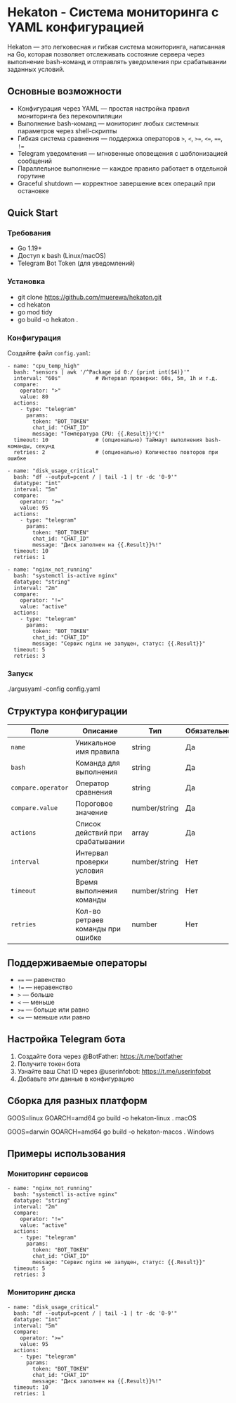# Hekaton - Система мониторинга с YAML конфигурацией

Hekaton — это легковесная и гибкая система мониторинга, написанная на Go, которая позволяет отслеживать состояние сервера через выполнение bash-команд и отправлять уведомления при срабатывании заданных условий.

## Основные возможности

- Конфигурация через YAML — простая настройка правил мониторинга без перекомпиляции
- Выполнение bash-команд — мониторинг любых системных параметров через shell-скрипты
- Гибкая система сравнения — поддержка операторов `>`, `<`, `>=`, `<=`, `==`, `!=`
- Telegram уведомления — мгновенные оповещения с шаблонизацией сообщений
- Параллельное выполнение — каждое правило работает в отдельной горутине
- Graceful shutdown — корректное завершение всех операций при остановке

## Quick Start

### Требования

- Go 1.19+
- Доступ к bash (Linux/macOS)
- Telegram Bot Token (для уведомлений)

### Установка

- git clone https://github.com/muerewa/hekaton.git
- cd hekaton
- go mod tidy
- go build -o hekaton .

### Конфигурация

Создайте файл `config.yaml`:
```
- name: "cpu_temp_high"
  bash: "sensors | awk '/^Package id 0:/ {print int($4)}'"
  interval: "60s"           # Интервал проверки: 60s, 5m, 1h и т.д.
  compare:
    operator: ">"
    value: 80
  actions:
    - type: "telegram"
      params:
        token: "BOT_TOKEN"
        chat_id: "CHAT_ID"
        message: "Температура CPU: {{.Result}}°C!"
  timeout: 10               # (опционально) Таймаут выполнения bash-команды, секунд
  retries: 2                # (опционально) Количество повторов при ошибке

- name: "disk_usage_critical"
  bash: "df --output=pcent / | tail -1 | tr -dc '0-9'"
  datatype: "int"
  interval: "5m"
  compare:
    operator: ">="
    value: 95
  actions:
    - type: "telegram"
      params:
        token: "BOT_TOKEN"
        chat_id: "CHAT_ID"
        message: "Диск заполнен на {{.Result}}%!"
  timeout: 10
  retries: 1

- name: "nginx_not_running"
  bash: "systemctl is-active nginx"
  datatype: "string"
  interval: "2m"
  compare:
    operator: "!="
    value: "active"
  actions:
    - type: "telegram"
      params:
        token: "BOT_TOKEN"
        chat_id: "CHAT_ID"
        message: "Сервис nginx не запущен, статус: {{.Result}}"
  timeout: 5
  retries: 3
```

### Запуск

./argusyaml -config config.yaml

## Структура конфигурации

| Поле               | Описание                         | Тип           | Обязательно |
|--------------------|----------------------------------|---------------|-------------|
| `name`             | Уникальное имя правила           | string        | Да          |
| `bash`             | Команда для выполнения           | string        | Да          |
| `compare.operator` | Оператор сравнения               | string        | Да          |
| `compare.value`    | Пороговое значение               | number/string | Да          |
| `actions`          | Список действий при срабатывании | array         | Да          |
| `interval`         | Интервал проверки условия        | number/string | Нет         |
| `timeout`          | Время выполнения команды         | number/string | Нет         |
| `retries`          | Кол-во ретраев команды при ошибке| number        | Нет         |

## Поддерживаемые операторы

- `==` — равенство
- `!=` — неравенство  
- `>` — больше
- `<` — меньше
- `>=` — больше или равно
- `<=` — меньше или равно

## Настройка Telegram бота

1. Создайте бота через @BotFather: https://t.me/botfather
2. Получите токен бота
3. Узнайте ваш Chat ID через @userinfobot: https://t.me/userinfobot
4. Добавьте эти данные в конфигурацию


## Сборка для разных платформ

GOOS=linux GOARCH=amd64 go build -o hekaton-linux .
macOS

GOOS=darwin GOARCH=amd64 go build -o hekaton-macos .
Windows

## Примеры использования

### Мониторинг сервисов

```
- name: "nginx_not_running"
  bash: "systemctl is-active nginx"
  datatype: "string"
  interval: "2m"
  compare:
    operator: "!="
    value: "active"
  actions:
    - type: "telegram"
      params:
        token: "BOT_TOKEN"
        chat_id: "CHAT_ID"
        message: "Сервис nginx не запущен, статус: {{.Result}}"
  timeout: 5
  retries: 3
```

### Мониторинг диска
```
- name: "disk_usage_critical"
  bash: "df --output=pcent / | tail -1 | tr -dc '0-9'"
  datatype: "int"
  interval: "5m"
  compare:
    operator: ">="
    value: 95
  actions:
    - type: "telegram"
      params:
        token: "BOT_TOKEN"
        chat_id: "CHAT_ID"
        message: "Диск заполнен на {{.Result}}%!"
  timeout: 10
  retries: 1
```
